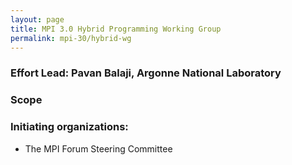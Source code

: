 ```yaml
---
layout: page
title: MPI 3.0 Hybrid Programming Working Group
permalink: mpi-30/hybrid-wg
---
```


### Effort Lead: Pavan Balaji, Argonne National Laboratory

### Scope

### Initiating organizations:

*   The MPI Forum Steering Committee